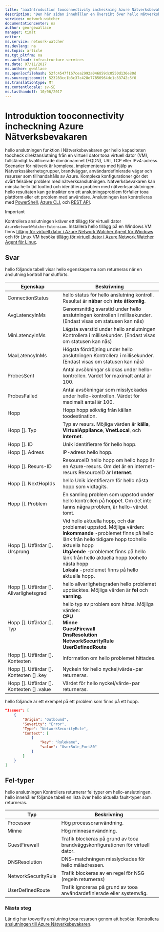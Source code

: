 ```yaml
---
title: "aaaIntroduction tooconnectivity incheckning Azure Nätverksbevakaren | Microsoft Docs"
description: "Den här sidan innehåller en översikt över hello Nätverksbevakaren anslutning kapaciteten"
services: network-watcher
documentationcenter: na
author: georgewallace
manager: timlt
editor: 
ms.service: network-watcher
ms.devlang: na
ms.topic: article
ms.tgt_pltfrm: na
ms.workload: infrastructure-services
ms.date: 07/11/2017
ms.author: gwallace
ms.openlocfilehash: 52fc4547f167cea2992a046859dc0550d136e80d
ms.sourcegitcommit: 523283cc1b3c37c428e77850964dc1c33742c5f0
ms.translationtype: MT
ms.contentlocale: sv-SE
ms.lasthandoff: 10/06/2017
---
```

# <a name="introduction-tooconnectivity-check-in-azure-network-watcher"></a>Introduktion tooconnectivity incheckning Azure Nätverksbevakaren

hello anslutningen funktion i Nätverksbevakaren ger hello kapaciteten toocheck direktanslutning från en virtuell dator tooa virtuell dator (VM), fullständigt kvalificerade domännamnet (FQDN), URI, TCP eller IPv4-adress. Scenarier för nätverk är komplexa, implementeras med hjälp av Nätverkssäkerhetsgrupper, brandväggar, användardefinierade vägar och resurser som tillhandahålls av Azure. Komplexa konfigurationer gör det svårt felsöker problem med nätverksanslutningen. Nätverksbevakaren kan minska hello tid toofind och identifiera problem med nätverksanslutningen. hello resultaten kan ge insikter om ett anslutningsproblem förfaller tooa plattform eller ett problem med användare. Anslutningen kan kontrolleras med [PowerShell](network-watcher-connectivity-powershell.md), [Azure CLI](network-watcher-connectivity-cli.md), och [REST API](network-watcher-connectivity-rest.md).

> [!IMPORTANT]
> Kontrollera anslutningen kräver ett tillägg för virtuell dator `AzureNetworkWatcherExtension`. Installera hello tillägg på en Windows VM finns [tillägg för virtuell dator i Azure Network Watcher Agent för Windows](../virtual-machines/windows/extensions-nwa.md) och för Linux VM besöka [tillägg för virtuell dator i Azure Network Watcher Agent för Linux](../virtual-machines/linux/extensions-nwa.md).

## <a name="response"></a>Svar

hello följande tabell visar hello egenskaperna som returneras när en anslutning kontroll har slutförts.

|Egenskap  |Beskrivning  |
|---------|---------|
|ConnectionStatus     | hello status för hello anslutning kontroll. Resultat är **nåbar** och **inte åtkomlig**.        |
|AvgLatencyInMs     | Genomsnittlig svarstid under hello anslutningen kontrollen i millisekunder. (Endast visas om statusen kan nås)        |
|MinLatencyInMs     | Lägsta svarstid under hello anslutningen Kontrollera i millisekunder. (Endast visas om statusen kan nås)        |
|MaxLatencyInMs     | Högsta fördröjning under hello anslutningen Kontrollera i millisekunder. (Endast visas om statusen kan nås)        |
|ProbesSent     | Antal avsökningar skickas under hello-kontrollen. Värdet för maximalt antal är 100.        |
|ProbesFailed     | Antal avsökningar som misslyckades under hello-kontrollen. Värdet för maximalt antal är 100.        |
|Hopp     | Hopp hopp sökväg från källan toodestination.        |
|Hopp []. Typ     | Typ av resurs. Möjliga värden är **källa**, **VirtualAppliance**, **VnetLocal**, och **Internet**.        |
|Hopp []. ID | Unik identifierare för hello hopp.|
|Hopp []. Adress | IP-adress hello hopp.|
|Hopp []. Resurs-ID | ResourceID hello hopp om hello hopp är en Azure-resurs. Om det är en internet-resurs ResourceID är **Internet**. |
|Hopp []. NextHopIds | hello Unik identifierare för hello nästa hopp som vidtagits.|
|Hopp []. Problem | En samling problem som uppstod under hello kontrollen på hoppet. Om det inte fanns några problem, är hello-värdet tomt.|
|Hopp []. Utfärdar []. Ursprung | Vid hello aktuella hopp, och där problemet uppstod. Möjliga värden:<br/> **Inkommande** -problemet finns på hello länk från hello tidigare hopp toohello aktuella hopp<br/>**Utgående** -problemet finns på hello länk från hello aktuella hopp toohello nästa hopp<br/>**Lokala** -problemet finns på hello aktuella hopp.|
|Hopp []. Utfärdar []. Allvarlighetsgrad | hello allvarlighetsgraden hello problemet upptäcktes. Möjliga värden är **fel** och **varning**. |
|Hopp []. Utfärdar []. Typ |hello typ av problem som hittas. Möjliga värden: <br/>**CPU**<br/>**Minne**<br/>**GuestFirewall**<br/>**DnsResolution**<br/>**NetworkSecurityRule**<br/>**UserDefinedRoute** |
|Hopp []. Utfärdar []. Kontexten |Information om hello problemet hittades.|
|Hopp []. Utfärdar []. Kontexten [] .key |Nyckeln för hello nyckel/värde-par returneras.|
|Hopp []. Utfärdar []. Kontexten [] .value |Värdet för hello nyckel/värde-par returneras.|

hello följande är ett exempel på ett problem som finns på ett hopp.

```json
"Issues": [
    {
        "Origin": "Outbound",
        "Severity": "Error",
        "Type": "NetworkSecurityRule",
        "Context": [
            {
                "key": "RuleName",
                "value": "UserRule_Port80"
            }
        ]
    }
]
```
## <a name="fault-types"></a>Fel-typer

hello anslutningen Kontrollera returnerar fel typer om hello-anslutningen. hello innehåller följande tabell en lista över hello aktuella fault-typer som returneras.

|Typ  |Beskrivning  |
|---------|---------|
|Processor     | Hög processoranvändning.       |
|Minne     | Hög minnesanvändning.       |
|GuestFirewall     | Trafik blockeras på grund av tooa brandväggskonfigurationen för virtuell dator.        |
|DNSResolution     | DNS-matchningen misslyckades för hello måladressen.        |
|NetworkSecurityRule    | Trafik blockeras av en regel för NSG (regeln returneras)        |
|UserDefinedRoute|Trafik ignoreras på grund av tooa användardefinierade eller systemväg. |

### <a name="next-steps"></a>Nästa steg

Lär dig hur tooverify anslutning tooa resursen genom att besöka: [Kontrollera anslutningen till Azure Nätverksbevakaren](network-watcher-connectivity-powershell.md).

<!--Image references-->
[1]: ./media/network-watcher-next-hop-overview/figure1.png

